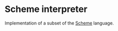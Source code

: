 # Scheme interpreter
Implementation of a subset of the [Scheme](https://en.wikipedia.org/wiki/Scheme_(programming_language)) language.